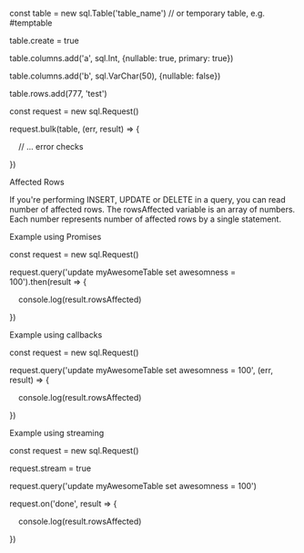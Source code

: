 const table = new sql.Table('table_name') // or temporary table, e.g. #temptable

table.create = true

table.columns.add('a', sql.Int, {nullable: true, primary: true})

table.columns.add('b', sql.VarChar(50), {nullable: false})

table.rows.add(777, 'test')

const request = new sql.Request()

request.bulk(table, (err, result) => {

    // ... error checks

})

Affected Rows

If you're performing INSERT, UPDATE or DELETE in a query, you can read number of affected rows. The rowsAffected variable is an array of numbers. Each number represents number of affected rows by a single statement.

Example using Promises

const request = new sql.Request()

request.query('update myAwesomeTable set awesomness = 100').then(result => {

    console.log(result.rowsAffected)

})

Example using callbacks

const request = new sql.Request()

request.query('update myAwesomeTable set awesomness = 100', (err, result) => {

    console.log(result.rowsAffected)

})

Example using streaming

const request = new sql.Request()

request.stream = true

request.query('update myAwesomeTable set awesomness = 100')

request.on('done', result => {

    console.log(result.rowsAffected)

})